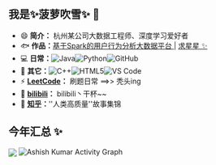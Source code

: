 ## 我是✨菠萝吹雪✨ 👋

- 😄 **简介：** 杭州某公司大数据工程师、深度学习爱好者
- 🐟 **作品：**<a href="https://github.com/Daytime-Don-t-Know-Dark-Night/cloud" target="_blank">基于Spark的用户行为分析大数据平台 </a> | <a href="https://github.com/Django-Outsourcing-platform/Outsourcing_platform" target="_blank">求星星 ✨</a>
- 💻 **日常：**![Java](https://img.shields.io/badge/-java-3f4441?style=plastic&logo=java)![Python](https://img.shields.io/badge/-Python-8fcfd1?style=plastic&logo=Python)![GitHub](https://img.shields.io/badge/-GitHub-181717?style=plastic&logo=github)
- 🌱 **其它：**![C++](https://img.shields.io/badge/-C++-00599C?style=plastic&logo=c)![HTML5](https://img.shields.io/badge/-HTML5-E34F26?style=plastic&logo=html5&logoColor=white)![VS Code](https://img.shields.io/badge/-VS%20Code-007ACC?style=plastic&logo=visual-studio-code)
- ⚡ **[LeetCode](https://leetcode-cn.com/u/qi-dai-36/)：** 刷题日常  ==>>  秃头ing
- 💬 **[bilibili](https://space.bilibili.com/128117328)：** bilibili丶干杯~~
- 🚀 **[知乎](https://www.zhihu.com/people/boluo29511)：**''人类高质量''故事集锦

## 今年汇总 ✨

<img src="https://github-profile-trophy.vercel.app/?username=boluo1997&margin-w=5&theme=radical" align = "center" />

<img alt="Ashish Kumar Activity Graph" src="https://activity-graph.herokuapp.com/graph?username=boluo1997&bg_color=0D1117&color=e05397&line=e05397&point=FFFFFF&hide_border=true&" />



